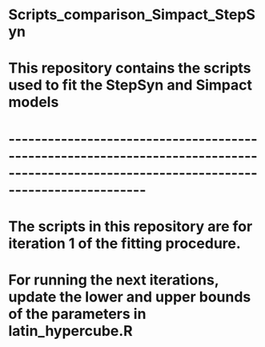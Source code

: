 # Scripts_comparison_Simpact_StepSyn

# This repository contains the scripts used to fit the StepSyn and Simpact models 
# ---------------------------------------------------------------------------------------------------------------------------------------
# The scripts in this repository are for iteration 1 of the fitting procedure.
# For running the next iterations, update the lower and upper bounds of the parameters in latin_hypercube.R































